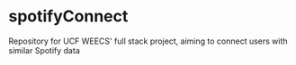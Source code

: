 # spotifyConnect
Repository for UCF WEECS' full stack project, aiming to connect users with similar Spotify data
